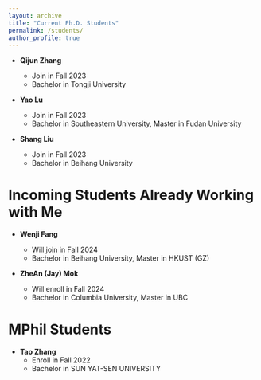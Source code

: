 ```yaml
---
layout: archive
title: "Current Ph.D. Students"
permalink: /students/
author_profile: true
---
```


* **Qijun Zhang**
    * Join in Fall 2023
    * Bachelor in Tongji University

* **Yao Lu**
    * Join in Fall 2023
    * Bachelor in Southeastern University, Master in Fudan University

* **Shang Liu**
    * Join in Fall 2023
    * Bachelor in Beihang University

Incoming Students Already Working with Me
======
* **Wenji Fang**
    * Will join in Fall 2024
    * Bachelor in Beihang University, Master in HKUST (GZ)

* **ZheAn (Jay) Mok**
    * Will enroll in Fall 2024
    * Bachelor in Columbia University, Master in UBC


MPhil Students
======
* **Tao Zhang**
    * Enroll in Fall 2022
    * Bachelor in SUN YAT-SEN UNIVERSITY

